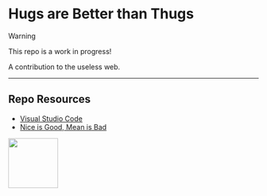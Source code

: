 # Hugs are Better than Thugs

> [!Warning]  
> This repo is a work in progress!

A contribution to the useless web.

***

## Repo Resources

* [Visual Studio Code](https://code.visualstudio.com/) 
* [Nice is Good, Mean is Bad](https://www.youtube.com/watch?v=zzGl9vRqeaM&t=6s)

<a href="https://codeadam.ca">
<img src="https://codeadam.ca/images/code-block.png" width="100">
</a>
